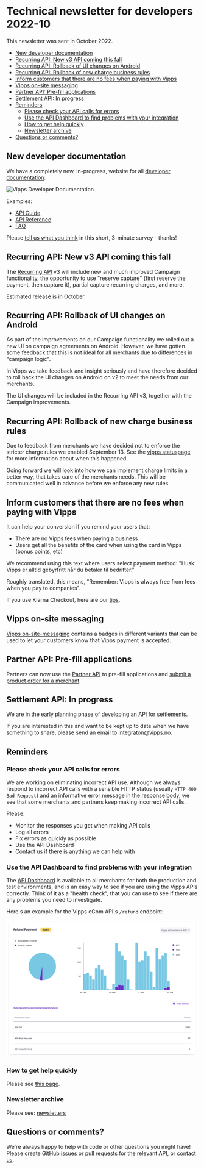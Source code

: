 <!-- START_METADATA
---
sidebar_position: 69
title: 2022-10
---
END_METADATA -->

# Technical newsletter for developers 2022-10

This newsletter was sent in October 2022.

<!-- START_TOC -->

* [New developer documentation](#new-developer-documentation)
* [Recurring API: New v3 API coming this fall](#recurring-api-new-v3-api-coming-this-fall)
* [Recurring API: Rollback of UI changes on Android](#recurring-api-rollback-of-ui-changes-on-android)
* [Recurring API: Rollback of new charge business rules](#recurring-api-rollback-of-new-charge-business-rules)
* [Inform customers that there are no fees when paying with Vipps](#inform-customers-that-there-are-no-fees-when-paying-with-vipps)
* [Vipps on-site messaging](#vipps-on-site-messaging)
* [Partner API: Pre-fill applications](#partner-api-pre-fill-applications)
* [Settlement API: In progress](#settlement-api-in-progress)
* [Reminders](#reminders)
  * [Please check your API calls for errors](#please-check-your-api-calls-for-errors)
  * [Use the API Dashboard to find problems with your integration](#use-the-api-dashboard-to-find-problems-with-your-integration)
  * [How to get help quickly](#how-to-get-help-quickly)
  * [Newsletter archive](#newsletter-archive)
* [Questions or comments?](#questions-or-comments)

<!-- END_TOC -->

## New developer documentation

We have a completely new, in-progress, website for all
[developer documentation](https://vippsas.github.io/vipps-developer-docs/):

![Vipps Developer Documentation](images/2022-09-vipps-developer-docs.png)

Examples:

* [API Guide](https://vippsas.github.io/vipps-developer-docs/docs/APIs/ecom-api)
* [API Reference](https://vippsas.github.io/vipps-developer-docs/api/ecom)
* [FAQ](https://vippsas.github.io/vipps-developer-docs/docs/vipps-developers/faqs/)

Please
[tell us what you think](https://forms.office.com/r/8iZVibsM4m)
in this short, 3-minute survey - thanks!

## Recurring API: New v3 API coming this fall

The
[Recurring API](https://vippsas.github.io/vipps-developer-docs/docs/APIs/recurring-api)
v3 will include new and much improved Campaign functionality,
the opportunity to use "reserve capture" (first reserve the payment, then capture it),
partial capture recurring charges, and more.

Estimated release is in October.

## Recurring API: Rollback of UI changes on Android

As part of the improvements on our Campaign functionality we rolled out a new UI
on campaign agreements on Android. However, we have gotten some feedback that
this is not ideal for all merchants due to differences in "campaign logic".

In Vipps we take feedback and insight seriously and have therefore decided to
roll back the UI changes on Android on v2 to meet the needs from our merchants.

The UI changes will be included in the Recurring API v3, together with the
Campaign improvements.

## Recurring API: Rollback of new charge business rules

Due to feedback from merchants we have decided not to enforce the stricter charge rules we enabled September 13. See the [vipps statuspage](https://vipps.statuspage.io/incidents/n5xlxwz1yvbr) for more information about when this happened.

Going forward we will look into how we can implement charge limits in a better way, that takes care of the merchants needs. This will be communicated well in advance before we enforce any new rules.

## Inform customers that there are no fees when paying with Vipps

It can help your conversion if you remind your users that:

* There are no Vipps fees when paying a business
* Users get all the benefits of the card when using the card in Vipps (bonus points, etc)

We recommend using this text where users select payment method:
"Husk: Vipps er alltid gebyrfritt når du betaler til bedrifter."

Roughly translated, this means, "Remember: Vipps is always free from fees when you pay to companies".

If you use Klarna Checkout, here are our
[tips](../faqs/other-faq.md#can-i-use-vipps-with-klarna-checkout).

## Vipps on-site messaging

[Vipps on-site-messaging](https://vippsas.github.io/vipps-developer-docs/docs/APIs/checkout-api/vipps-checkout-on-site-messaging)
contains a badges in different variants that can be used to let your customers
know that Vipps payment is accepted.

## Partner API: Pre-fill applications

Partners can now use the
[Partner API](https://vippsas.github.io/vipps-developer-docs/docs/APIs/partner-api/)
to pre-fill applications and
[submit a product order for a merchant](https://vippsas.github.io/vipps-developer-docs/docs/APIs/partner-api/vipps-partner-api#submit-a-product-order-for-a-merchant).

## Settlement API: In progress

We are in the early planning phase of developing an API for
[settlements](../common-topics/settlements/).

If you are interested in this and want to be kept up to date when we have
something to share, please send an email to integraton@vipps.no.

## Reminders

### Please check your API calls for errors

We are working on eliminating incorrect API use. Although we always respond to
incorrect API calls with a sensible HTTP status (usually `HTTP 400 Bad Request`)
and an informative error message in the response body, we see that some merchants
and partners keep making incorrect API calls.

Please:

* Monitor the responses you get when making API calls
* Log all errors
* Fix errors as quickly as possible
* Use the API Dashboard
* Contact us if there is anything we can help with

### Use the API Dashboard to find problems with your integration

The
[API Dashboard](../developer-resources/api-dashboard.md)
is available to all merchants for both the production and test environments,
and is an easy way to see if you are using the Vipps APIs correctly.
Think of it as a "health check", that you can use to see if there are any
problems you need to investigate.

Here's an example for the Vipps eCom API's `/refund` endpoint:

![API Dashboard example](images/2021-02-api-dashboard-example.png)

### How to get help quickly

Please see
[this page](https://vippsas.github.io/vipps-developer-docs/docs/vipps-developers/contact).

### Newsletter archive

Please see: [newsletters](https://vippsas.github.io/vipps-developer-docs/docs/vipps-developers/newsletters/)

## Questions or comments?

We're always happy to help with code or other questions you might have!
Please create [GitHub issues or pull requests](https://github.com/vippsas)
for the relevant API,
or [contact us](https://vippsas.github.io/vipps-developer-docs/docs/vipps-developers/contact).
